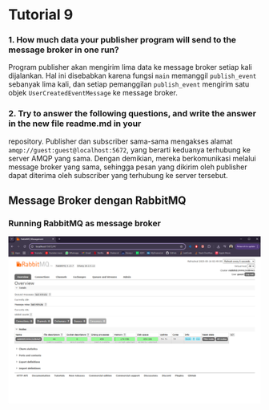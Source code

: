 # Tutorial 9

### 1. How much data your publisher program will send to the message broker in one run?

Program publisher akan mengirim lima data ke message broker setiap kali dijalankan. Hal ini disebabkan karena fungsi ```main``` memanggil ```publish_event``` sebanyak lima kali, dan setiap pemanggilan ```publish_event``` mengirim satu objek ```UserCreatedEventMessage``` ke message broker.

### 2. Try to answer the following questions, and write the answer in the new file readme.md in your
repository.
Publisher dan subscriber sama-sama mengakses alamat ```amqp://guest:guest@localhost:5672```, yang berarti keduanya terhubung ke server AMQP yang sama. Dengan demikian, mereka berkomunikasi melalui message broker yang sama, sehingga pesan yang dikirim oleh publisher dapat diterima oleh subscriber yang terhubung ke server tersebut.

## Message Broker dengan RabbitMQ
### Running RabbitMQ as message broker
<img src="image/image.png">





